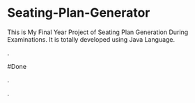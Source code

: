 # Seating-Plan-Generator

This is My Final Year Project of Seating Plan Generation During Examinations. It is totally developed using Java Language.














































































.





















































#Done










































































































.




































































































































































































































































































































































































































































































.






































